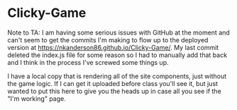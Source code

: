 # Clicky-Game

Note to TA: I am having some serious issues with GitHub at the moment and can't seem to get the commits I'm making to flow up to the deployed version at https://nkanderson86.github.io/Clicky-Game/.   My last commit deleted the index.js file for some reason so I had to manually add that back and I think in the process I've screwed some things up. 

I have a local copy that is rendering all of the site components, just without the game logic.  If I can get it uploaded before class you'll see it, but just wanted to put this here to give you the heads up in case all you see if the "I'm working" page. 